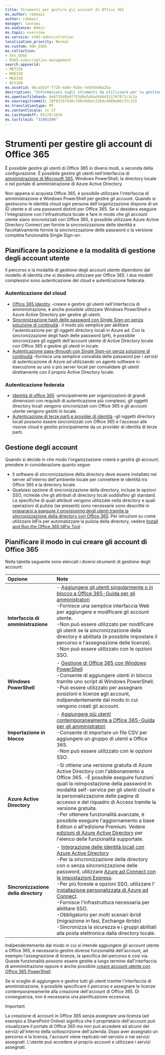 ```yaml
---
title: Strumenti per gestire gli account di Office 365
ms.author: robmazz
author: robmazz
manager: laurawi
ms.audience: Admin
ms.topic: overview
ms.service: o365-administration
localization_priority: Normal
ms.custom: Adm_O365
ms.collection:
- Ent_O365
- M365-subscription-management
search.appverid:
- MET150
- MOE150
- MED150
- BCS160
ms.assetid: 98ca5b3f-f720-4d8e-91be-fe656548a25a
description: "Informazioni sugli strumenti da utilizzare per la gestione degli utenti di Office 365 e sul modo in cui è possibile utilizzare dipende dalla modalità di gestione delle identità dell'utente. "
ms.openlocfilehash: 6e8f35d9b4f753d8e5ddad448d311767971c3c2a
ms.sourcegitcommit: 29f937b7430c708c9dbec23bdc4089e86c37c225
ms.translationtype: MT
ms.contentlocale: it-IT
ms.lasthandoff: 03/29/2019
ms.locfileid: "31001599"
---
```

# <a name="tools-to-manage-office-365-accounts"></a>Strumenti per gestire gli account di Office 365

È possibile gestire gli utenti di Office 365 in diversi modi, a seconda della configurazione. È possibile gestire gli utenti nell'interfaccia di [amministrazione di Microsoft 365](https://admin.microsoft.com), Windows PowerShell, la directory locale o nel portale di amministrazione di Azure Active Directory.

Non appena si acquista Office 365, è possibile utilizzare l'interfaccia di amministrazione e Windows PowerShell per gestire gli account. Quando si gestiscono le identità cloud ogni persona dell'organizzazione dispone di un ID utente e di una password distinti per Office 365. Se si desidera eseguire l'integrazione con l'infrastruttura locale e fare in modo che gli account utente siano sincronizzati con Office 365, è possibile utilizzare Azure Active Directory Connect per fornire la sincronizzazione delle identità e facoltativamente fornire la sincronizzazione delle password o la versione completa funzionalità Single Sign-on.
  
## <a name="plan-for-where-and-how-you-will-manage-your-user-accounts"></a>Pianificare la posizione e la modalità di gestione degli account utente

Il percorso e la modalità di gestione degli account utente dipendono dal modello di identità che si desidera utilizzare per Office 365. I due modelli complessivi sono autenticazione del cloud e autenticazione federata.
  
### <a name="cloud-authentication"></a>Autenticazione del cloud

- [Office 365 Identity](about-office-365-identity.md) -creare e gestire gli utenti nell'interfaccia di amministrazione, è anche possibile utilizzare Windows PowerShell o Azure Active Directory per gestire gli utenti.
- [Sincronizzazione hash delle password con Single Sign-on senza soluzione di continuità](about-office-365-identity.md) : il modo più semplice per abilitare l'autenticazione per gli oggetti directory locali in Azure ad. Con la sincronizzazione degli hash delle password (pH), è possibile sincronizzare gli oggetti dell'account utente di Active Directory locale con Office 365 e gestire gli utenti in locale. 
- [Autenticazione pass-through con Single Sign-on senza soluzione di continuità](about-office-365-identity.md) -fornisce una semplice convalida delle password per i servizi di autenticazione di Azure ad utilizzando un agente software in esecuzione su uno o più server locali per convalidare gli utenti direttamente con il proprio Active Directory locale. 

### <a name="federated-authentication"></a>Autenticazione federata

- [Identità di office 365](about-office-365-identity.md) -principalmente per organizzazioni di grandi dimensioni con requisiti di autenticazione più complessi, gli oggetti directory locali vengono sincronizzati con Office 365 e gli account utente vengono gestiti in locale. 
- [Autenticazione di terze parti e provider di identità](about-office-365-identity.md) -gli oggetti directory locali possono essere sincronizzati con Office 365 e l'accesso alle risorse cloud è gestito principalmente da un provider di identità di terze parti. 

## <a name="managing-accounts"></a>Gestione degli account

Quando si decide in che modo l'organizzazione creerà e gestirà gli account, prendere in considerazione quanto segue:
  
- Il software di sincronizzazione della directory deve essere installato nei server all'interno dell'ambiente locale per connettere le identità tra Office 365 e la directory locale.
- Qualsiasi opzione di sincronizzazione della directory, incluse le opzioni SSO, richiede che gli attributi di directory locali soddisfino gli standard. Le specifiche di quali attributi vengono utilizzate nella directory e quali operazioni di pulizia (se presenti) sono necessarie sono descritte in [prepararsi a eseguire il provisioning degli utenti tramite la sincronizzazione della directory con Office 365](prepare-for-directory-synchronization.md). Per istruzioni su come utilizzare IdFix per automatizzare la pulizia della directory, vedere [Install and Run the Office 365 IdFix Tool](install-and-run-idfix.md) . 

## <a name="plan-how-you-are-going-to-create-office-365-accounts"></a>Pianificare il modo in cui creare gli account di Office 365

Nella tabella seguente sono elencati i diversi strumenti di gestione degli account:

|**Opzione**|**Note**|
|:-----|:-----|
|**Interfaccia di amministrazione** | - [Aggiungere gli utenti singolarmente o in blocco a Office 365-Guida per gli amministratori](https://support.office.com/article/1970f7d6-03b5-442f-b385-5880b9c256ec) <br> -Fornisce una semplice interfaccia Web per aggiungere e modificare gli account utente. <br> -Non può essere utilizzato per modificare gli utenti se la sincronizzazione della directory è abilitata (è possibile impostare il percorso e l'assegnazione delle licenze). <br> -Non può essere utilizzato con le opzioni SSO. <br> |
|**Windows PowerShell** | - [Gestione di Office 365 con Windows PowerShell](https://go.microsoft.com/fwlink/p/?LinkId=698471) <br> -Consente di aggiungere utenti in blocco tramite uno script di Windows PowerShell. <br> -Può essere utilizzato per assegnare posizioni e licenze agli account, indipendentemente dal modo in cui vengono creati gli account. <br> |
|**Importazione in blocco** | - [Aggiungere più utenti contemporaneamente a Office 365-Guida per gli amministratori](add-several-users-at-the-same-time.md) <br> -Consente di importare un file CSV per aggiungere un gruppo di utenti a Office 365. <br> -Non può essere utilizzato con le opzioni SSO. <br> |
|**Azure Active Directory** | -Si ottiene una versione gratuita di Azure Active Directory con l'abbonamento a Office 365. -È possibile eseguire funzioni quali la reimpostazione della password in modalità self-service per gli utenti cloud e la personalizzazione delle pagine di accesso e del riquadro di Access tramite la versione gratuita. <br> -Per ottenere funzionalità avanzate, è possibile eseguire l'aggiornamento a base Edition o all'edizione Premium. Vedere [edizioni di Azure Active Directory](https://go.microsoft.com/fwlink/p/?LinkId=698465) per l'elenco delle funzionalità supportate. <br> |
|**Sincronizzazione della directory** | - [Integrazione delle identità locali con Azure Active Directory](https://go.microsoft.com/fwlink/p/?LinkID=624168) <br> -Per la sincronizzazione della directory con o senza sincronizzazione delle password, utilizzare [Azure ad Connect con le impostazioni Express](https://go.microsoft.com/fwlink/p/?LinkID=698537).  <br>  -Per più foreste e opzioni SSO, utilizzare l' [installazione personalizzata di Azure ad Connect](https://go.microsoft.com/fwlink/p/?LinkId=698430). <br> -Fornisce l'infrastruttura necessaria per abilitare SSO. <br> -Obbligatorio per molti scenari ibridi (migrazione in fasi, Exchange ibrido) <br> -Sincronizza la sicurezza e i gruppi abilitati alla posta elettronica dalla directory locale. <br> |

Indipendentemente dal modo in cui si intende aggiungere gli account utente a Office 365, è necessario gestire diverse funzionalità dell'account, ad esempio l'assegnazione di licenze, la specifica del percorso e così via. Queste funzionalità possono essere gestite a lungo termine dall'interfaccia di amministrazione oppure è anche possibile [creare account utente con Office 365 PowerShell](https://go.microsoft.com/fwlink/p/?LinkId=717083).

Se si sceglie di aggiungere e gestire tutti gli utenti tramite l'interfaccia di amministrazione, è possibile specificare il percorso e assegnare le licenze contemporaneamente alla creazione dell'account di Office 365. Di conseguenza, non è necessaria una pianificazione eccessiva.

> [!IMPORTANT]
> La creazione di account in Office 365 senza assegnare una licenza (ad esempio a SharePoint Online) significa che il proprietario dell'account può visualizzare il portale di Office 365 ma non può accedere ad alcuno dei servizi all'interno della sottoscrizione dell'azienda. Dopo aver assegnato un percorso e la licenza, l'account viene replicato nel servizio o nei servizi assegnati. L'utente può accedere al proprio account e utilizzare i servizi assegnati.